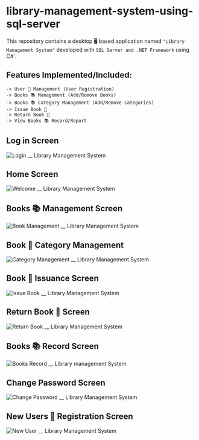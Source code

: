 # library-management-system-using-sql-server
This repository contains a desktop 🖥 based application named `"Library Management System"` developed with `SQL Server and .NET Framework` using C#`.

## Features Implemented/Included:
```
-> User 👤 Management (User Registration)
-> Books 📚 Management (Add/Remove Books)
-> Books 📚 Category Management (Add/Remove Categories)
-> Issue Book 📙
-> Return Book 📙
-> View Books 📚 Record/Report
```
## Log in Screen
![Login __ Library Management System](https://user-images.githubusercontent.com/93377842/145344449-c682e8b8-dc3b-4a03-acc7-ef038eb6ea03.png)

## Home Screen
![Welcome __ Library Management System](https://user-images.githubusercontent.com/93377842/145344562-919a945b-fca3-4770-a1fa-cdcc5168d201.png)

## Books 📚 Management Screen
![Book Management __ Library Management System](https://user-images.githubusercontent.com/93377842/145344678-2cd2557a-8a70-4ae1-bd7a-bf78c75c49a4.png)

## Book 📙 Category Management
![Category Management __ Library Management System](https://user-images.githubusercontent.com/93377842/145344784-8581402e-2477-4cb0-aad7-cea6a7ec10c2.png)

## Book 📙 Issuance Screen
![Issue Book __ Library Management System](https://user-images.githubusercontent.com/93377842/145344937-58b26a7a-aedb-44a6-b8d4-e1850a48a9c7.png)

## Return Book 📙 Screen
![Return Book __ Library Management System](https://user-images.githubusercontent.com/93377842/145345056-bf9128f9-0812-4d3b-9e58-1b1240cfc823.png)

## Books 📚 Record Screen
![Books Record __ Library management System](https://user-images.githubusercontent.com/93377842/145345139-93c549d1-05b9-4b24-9623-362372de2652.png)

## Change Password Screen
![Change Password __ Library Management System](https://user-images.githubusercontent.com/93377842/145345231-d73b0304-eaee-4af8-b13c-02e604ef73eb.png)

## New Users 👥 Registration Screen
![New User __ Library Management System](https://user-images.githubusercontent.com/93377842/145345337-6166b0bc-1315-4a47-b45c-9a660adf1839.png)
